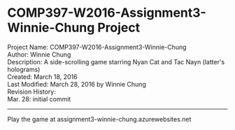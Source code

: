 # COMP397-W2016-Assignment3-Winnie-Chung Project

Project Name: COMP397-W2016-Assignment3-Winnie-Chung  
Author: Winnie Chung  
Description: A side-scrolling game starring Nyan Cat and Tac Nayn (latter's holograms)  
Created: March 18, 2016  
Last Modified: March 28, 2016 by Winnie Chung  
Revision History:  
Mar. 28: initial commit  
  
---
  
Play the game at assignment3-winnie-chung.azurewebsites.net